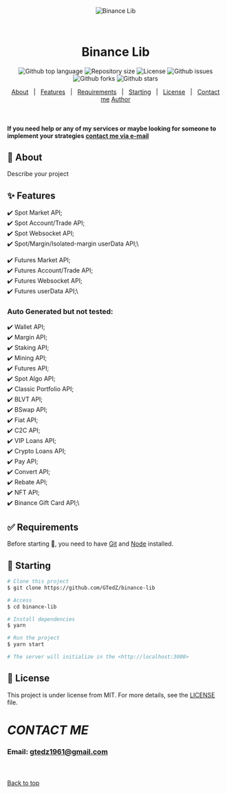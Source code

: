 <div align="center" id="top"> 
  <img src="./.github/app.gif" alt="Binance Lib" />

  &#xa0;

  <!-- <a href="https://binancelib.netlify.app">Demo</a> -->
</div>

<h1 align="center">Binance Lib</h1>

<p align="center">
  <img alt="Github top language" src="https://img.shields.io/github/languages/top/GTedZ/binance-lib?color=56BEB8">

  <img alt="Repository size" src="https://img.shields.io/github/repo-size/GTedZ/binance-lib?color=56BEB8">

  <img alt="License" src="https://img.shields.io/github/license/GTedZ/binance-lib?color=56BEB8">

  <img alt="Github issues" src="https://img.shields.io/github/issues/GTedZ/binance-lib?color=56BEB8" />

  <img alt="Github forks" src="https://img.shields.io/github/forks/GTedZ/binance-lib?color=56BEB8" />

  <img alt="Github stars" src="https://img.shields.io/github/stars/GTedZ/binance-lib?color=56BEB8" />
</p>

<!-- Status -->

<!-- <h4 align="center"> 
	🚧  Binance Lib 🚀 Under construction...  🚧
</h4> 

<hr> -->

<p align="center">
  <a href="#dart-about">About</a> &#xa0; | &#xa0; 
  <a href="#sparkles-features">Features</a> &#xa0; | &#xa0;
  <a href="#white_check_mark-requirements">Requirements</a> &#xa0; | &#xa0;
  <a href="#checkered_flag-starting">Starting</a> &#xa0; | &#xa0;
  <a href="#memo-license">License</a> &#xa0; | &#xa0;
  <a href="#contact-me">Contact me</a>
  <a href="https://github.com/GTedZ" target="_blank">Author</a>
</p>

<br>

#### If you need help or any of my services or maybe looking for someone to implement your strategies <a href='#contact-me'>contact me via e-mail</a>

## :dart: About ##

Describe your project

## :sparkles: Features ##

:heavy_check_mark: Spot Market API;\
:heavy_check_mark: Spot Account/Trade API;\
:heavy_check_mark: Spot Websocket API;\
:heavy_check_mark: Spot/Margin/Isolated-margin userData API;\

:heavy_check_mark: Futures Market API;\
:heavy_check_mark: Futures Account/Trade API;\
:heavy_check_mark: Futures Websocket API;\
:heavy_check_mark: Futures userData API;\

### Auto Generated but not tested:

:heavy_check_mark: Wallet API;\
:heavy_check_mark: Margin API;\
:heavy_check_mark: Staking API;\
:heavy_check_mark: Mining API;\
:heavy_check_mark: Futures API;\
:heavy_check_mark: Spot Algo API;\
:heavy_check_mark: Classic Portfolio API;\
:heavy_check_mark: BLVT API;\
:heavy_check_mark: BSwap API;\
:heavy_check_mark: Fiat API;\
:heavy_check_mark: C2C API;\
:heavy_check_mark: VIP Loans API;\
:heavy_check_mark: Crypto Loans API;\
:heavy_check_mark: Pay API;\
:heavy_check_mark: Convert API;\
:heavy_check_mark: Rebate API;\
:heavy_check_mark: NFT API;\
:heavy_check_mark: Binance Gift Card API;\

## :white_check_mark: Requirements ##

Before starting :checkered_flag:, you need to have [Git](https://git-scm.com) and [Node](https://nodejs.org/en/) installed.

## :checkered_flag: Starting ##

```bash
# Clone this project
$ git clone https://github.com/GTedZ/binance-lib

# Access
$ cd binance-lib

# Install dependencies
$ yarn

# Run the project
$ yarn start

# The server will initialize in the <http://localhost:3000>
```

## :memo: License ##

This project is under license from MIT. For more details, see the [LICENSE](LICENSE.md) file.


# *CONTACT ME*
### Email: <a href='gtedz1961@gmail.com'>gtedz1961@gmail.com</a>
### 

&#xa0;

<a href="#top">Back to top</a>
